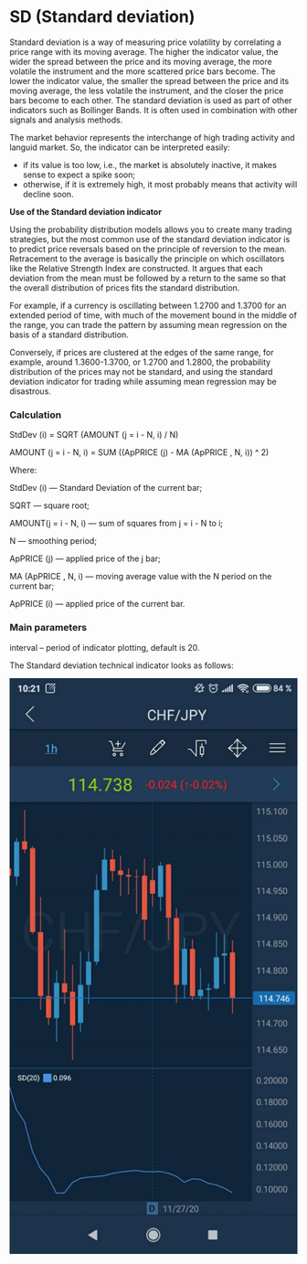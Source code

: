 # SD \(Standard deviation\)

Standard deviation is a way of measuring price volatility by correlating a price range with its moving average. The higher the indicator value, the wider the spread between the price and its moving average, the more volatile the instrument and the more scattered price bars become. The lower the indicator value, the smaller the spread between the price and its moving average, the less volatile the instrument, and the closer the price bars become to each other. The standard deviation is used as part of other indicators such as Bollinger Bands. It is often used in combination with other signals and analysis methods.

The market behavior represents the interchange of high trading activity and languid market. So, the indicator can be interpreted easily:

* if its value is too low, i.e., the market is absolutely inactive, it makes sense to expect a spike soon;
* otherwise, if it is extremely high, it most probably means that activity will decline soon.

**Use of the Standard deviation indicator**

Using the probability distribution models allows you to create many trading strategies, but the most common use of the standard deviation indicator is to predict price reversals based on the principle of reversion to the mean. Retracement to the average is basically the principle on which oscillators like the Relative Strength Index are constructed. It argues that each deviation from the mean must be followed by a return to the same so that the overall distribution of prices fits the standard distribution.

For example, if a currency is oscillating between 1.2700 and 1.3700 for an extended period of time, with much of the movement bound in the middle of the range, you can trade the pattern by assuming mean regression on the basis of a standard distribution.

Conversely, if prices are clustered at the edges of the same range, for example, around 1.3600-1.3700, or 1.2700 and 1.2800, the probability distribution of the prices may not be standard, and using the standard deviation indicator for trading while assuming mean regression may be disastrous.

### Calculation

StdDev \(i\) = SQRT \(AMOUNT \(j = i - N, i\) / N\)

AMOUNT \(j = i - N, i\) = SUM \(\(ApPRICE \(j\) - MA \(ApPRICE , N, i\)\) ^ 2\)

Where:

StdDev \(i\) — Standard Deviation of the current bar;

SQRT — square root;

AMOUNT\(j = i - N, i\) — sum of squares from j = i - N to i;

N — smoothing period;

ApPRICE \(j\) — applied price of the j bar;

MA \(ApPRICE , N, i\) — moving average value with the N period on the current bar;

ApPRICE \(i\) — applied price of the current bar.

### Main parameters

interval – period of indicator plotting, default is 20.

The Standard deviation technical indicator looks as follows:

![](../../../../../.gitbook/assets/1%20%2820%29.jpg)

